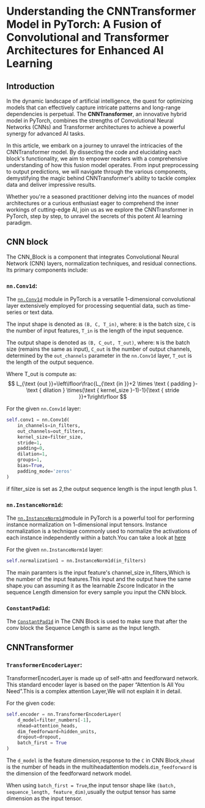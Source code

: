 # Understanding the CNNTransformer Model in PyTorch: A Fusion of Convolutional and Transformer Architectures for Enhanced AI Learning

## Introduction

In the dynamic landscape of artificial intelligence, the quest for optimizing models that can effectively capture intricate patterns and long-range dependencies is perpetual. The **CNNTransformer**, an innovative hybrid model in PyTorch, combines the strengths of Convolutional Neural Networks (CNNs) and Transformer architectures to achieve a powerful synergy for advanced AI tasks.

In this article, we embark on a journey to unravel the intricacies of the CNNTransformer model. By dissecting the code and elucidating each block's functionality, we aim to empower readers with a comprehensive understanding of how this fusion model operates. From input preprocessing to output predictions, we will navigate through the various components, demystifying the magic behind CNNTransformer's ability to tackle complex data and deliver impressive results.

Whether you're a seasoned practitioner delving into the nuances of model architectures or a curious enthusiast eager to comprehend the inner workings of cutting-edge AI, join us as we explore the CNNTransformer in PyTorch, step by step, to unravel the secrets of this potent AI learning paradigm.

## CNN block ##
The CNN_Block is a component that integrates Convolutional Neural Network (CNN) layers, normalization techniques, and residual connections. Its primary components include:
### `nn.Conv1d`:

The [`nn.Conv1d`](https://pytorch.org/docs/stable/generated/torch.nn.Conv1d.html) module in PyTorch is a versatile 1-dimensional convolutional layer extensively employed for processing sequential data, such as time-series or text data.

The input shape is denoted as `(B, C, T_in)`, where:
`B` is the batch size,
`C` is the number of input features,
`T_in` is the length of the input sequence.

The output shape is denoted as `(B, C_out, T_out)`, where:
`N` is the batch size (remains the same as input),
`C_out` is the number of output channels, determined by the `out_channels` parameter in the `nn.Conv1d` layer,
`T_out` is the length of the output sequence.

Where T_out is compute as:
$$
L_{\text {out }}=\left\lfloor\frac{L_{\text {in }}+2 \times \text { padding }- \text { dilation } \times(\text { kernel_size }-1)-1}{\text { stride }}+1\right\rfloor
$$

For the given `nn.Conv1d` layer:

```python
self.conv1 = nn.Conv1d(
    in_channels=in_filters,
    out_channels=out_filters,
    kernel_size=filter_size,
    stride=1,
    padding=0,
    dilation=1,
    groups=1,
    bias=True,
    padding_mode='zeros'
)
```
if filter_size is set as 2,the output sequence length is the input length plus 1.


### `nn.InstanceNorm1d`:

The [`nn.InstanceNorm1d`](https://pytorch.org/docs/stable/generated/torch.nn.InstanceNorm1d.html)module in PyTorch is a powerful tool for performing instance normalization on 1-dimensional input tensors. Instance normalization is a technique commonly used to normalize the activations of each instance independently within a batch.You can take a look at [here](ttps://www.google.com/search?newwindow=1&sca_esv=589281839&q=instance+normalization&tbm=isch&source=lnms&sa=X&ved=2ahUKEwiisIPwoYGDAxU-wzgGHe6sAZUQ0pQJegQICxAB&biw=1087&bih=608&dpr=2.5#imgrc=zs74HRalT-JulM)


For the given `nn.InstanceNorm1d` layer:
```python 
self.normalization1 = nn.InstanceNorm1d(in_filters)
```

The main paramters is the input feature's channel_size in_filters,Which is the number of the input features.This input and the output have the same shape.you can assuming it as the learnable Zscore Indicator in the sequence Length dimension for every sample you input the CNN block.


### `ConstantPad1d`:

The [`ConstantPad1d`](https://pytorch.org/docs/stable/generated/torch.nn.ConstantPad1d.html) in The CNN Block is used to make sure that after the conv block the Sequence Length is same as the Input length.

## CNNTransformer ##

### `TransformerEncoderLayer`:

TransformerEncoderLayer is made up of self-attn and feedforward network. This standard encoder layer is based on the paper “Attention Is All You Need”.This is a complex attention Layer,We will not explain it in detail.

For the given code:
```python
self.encoder = nn.TransformerEncoderLayer(
    d_model=filter_numbers[-1], 
    nhead=attention_heads, 
    dim_feedforward=hidden_units, 
    dropout=dropout,
    batch_first = True
)
```

The `d_model` is the feature dimension,response to the `C` in CNN Block,`nhead` is the number of heads in the multiheadattention models.`dim_feedforward` is the dimension of the feedforward network model.

When using `batch_first = True`,the input tensor shape like `(batch, sequence_length, feature_dim)`,usually the output tensor has same dimension as the input tensor.


